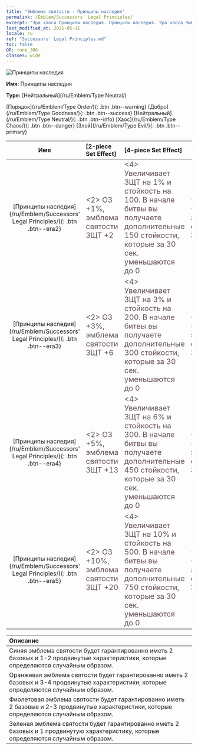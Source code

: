 ```yaml
---
title: "Эмблема святости - Принципы наследия"
permalink: /Emblem/Successors' Legal Principles/
excerpt: "Эра хаоса Принципы наследия. Принципы наследия. Эра хаоса Эмблема святости Принципы наследия. Эра хаоса Нейтральный Принципы наследия"
last_modified_at: 2021-05-11
locale: ru
ref: "Successors' Legal Principles.md"
toc: false
QR: rune_306
classes: wide
---
```


  ![Принципы наследия](/images/r/rune_icon_306.png)

 **Имя:** Принципы наследия

 **Type:** [Нейтральный](/ru/Emblem/Type Neutral/)

  [Порядок](/ru/Emblem/Type Order/){: .btn .btn--warning}   [Добро](/ru/Emblem/Type Goodness/){: .btn .btn--success}   [Нейтральный](/ru/Emblem/Type Neutral/){: .btn .btn--info}   [Хаос](/ru/Emblem/Type Chaos/){: .btn .btn--danger}   [Злой](/ru/Emblem/Type Evil/){: .btn .btn--primary} 

  |  Имя    | [2-piece Set Effect] | [4-piece Set Effect] | [6-piece Set Effect]  | 
  |:-----------------------:|:-------------------|:-----------------|----------------| 
  | [Принципы наследия](/ru/Emblem/Successors' Legal Principles/){: .btn .btn--era2} | <span style="color: #645252;font-size:20px">&lt;2&gt; ОЗ +1%, эмблема святости ЗЩТ +2</span> | <span style="color: #645252;font-size:20px">&lt;4&gt; Увеличивает ЗЩТ на 1% и стойкость на 100. В начале битвы вы получаете дополнительные 150 стойкости, которые за 30 сек. уменьшаются до 0</span> | <span style="color: #645252;font-size:20px">&lt;6&gt; ОЗ +2%, эмблема святости ЗЩТ +6</span> | 
  | [Принципы наследия](/ru/Emblem/Successors' Legal Principles/){: .btn .btn--era3} | <span style="color: #645252;font-size:20px">&lt;2&gt; ОЗ +3%, эмблема святости ЗЩТ +6</span> | <span style="color: #645252;font-size:20px">&lt;4&gt; Увеличивает ЗЩТ на 3% и стойкость на 200. В начале битвы вы получаете дополнительные 300 стойкости, которые за 30 сек. уменьшаются до 0</span> | <span style="color: #645252;font-size:20px">&lt;6&gt; ОЗ +7%, эмблема святости ЗЩТ +16</span> | 
  | [Принципы наследия](/ru/Emblem/Successors' Legal Principles/){: .btn .btn--era4} | <span style="color: #645252;font-size:20px">&lt;2&gt; ОЗ +5%, эмблема святости ЗЩТ +13</span> | <span style="color: #645252;font-size:20px">&lt;4&gt; Увеличивает ЗЩТ на 6% и стойкость на 300. В начале битвы вы получаете дополнительные 450 стойкости, которые за 30 сек. уменьшаются до 0</span> | <span style="color: #645252;font-size:20px">&lt;6&gt; ОЗ +15%, эмблема святости ЗЩТ +30</span> | 
  | [Принципы наследия](/ru/Emblem/Successors' Legal Principles/){: .btn .btn--era5} | <span style="color: #645252;font-size:20px">&lt;2&gt; ОЗ +10%, эмблема святости ЗЩТ +20</span> | <span style="color: #645252;font-size:20px">&lt;4&gt; Увеличивает ЗЩТ на 10% и стойкость на 500. В начале битвы вы получаете дополнительные 750 стойкости, которые за 30 сек. уменьшаются до 0</span> | <span style="color: #645252;font-size:20px">&lt;6&gt; ОЗ +20%, эмблема святости ЗЩТ +55</span> | 

  |         Описание            | 
  |:-------------------------------|
  | Синяя эмблема святости будет гарантированно иметь 2 базовых и 1-2 продвинутые характеристики, которые определяются случайным образом. |
  | Оранжевая эмблема святости будет гарантированно иметь 2 базовых и 3-4 продвинутые характеристики, которые определяются случайным образом. |
  | Фиолетовая эмблема святости будет гарантированно иметь 2 базовые и 2-3 продвинутые характеристики, которые определяются случайным образом. |
  | Зеленая эмблема святости будет гарантированно иметь 2 базовых и 1 продвинутую характеристику, которые определяются случайным образом. |
